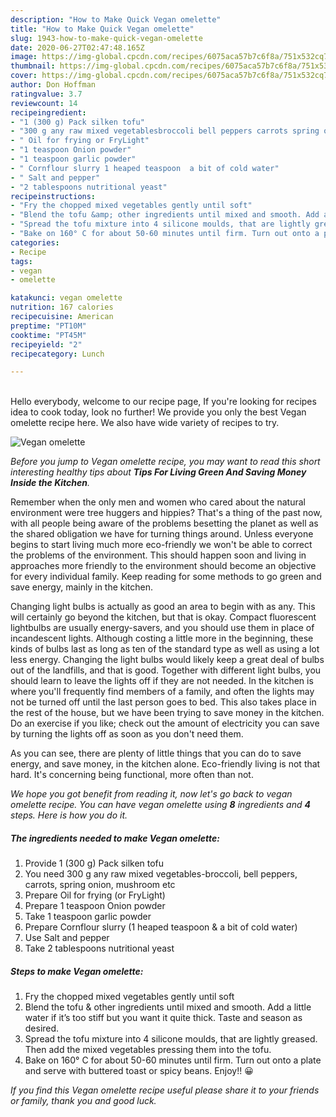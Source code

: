 ```yaml
---
description: "How to Make Quick Vegan omelette"
title: "How to Make Quick Vegan omelette"
slug: 1943-how-to-make-quick-vegan-omelette
date: 2020-06-27T02:47:48.165Z
image: https://img-global.cpcdn.com/recipes/6075aca57b7c6f8a/751x532cq70/vegan-omelette-recipe-main-photo.jpg
thumbnail: https://img-global.cpcdn.com/recipes/6075aca57b7c6f8a/751x532cq70/vegan-omelette-recipe-main-photo.jpg
cover: https://img-global.cpcdn.com/recipes/6075aca57b7c6f8a/751x532cq70/vegan-omelette-recipe-main-photo.jpg
author: Don Hoffman
ratingvalue: 3.7
reviewcount: 14
recipeingredient:
- "1 (300 g) Pack silken tofu"
- "300 g any raw mixed vegetablesbroccoli bell peppers carrots spring onion mushroom etc"
- " Oil for frying or FryLight"
- "1 teaspoon Onion powder"
- "1 teaspoon garlic powder"
- " Cornflour slurry 1 heaped teaspoon  a bit of cold water"
- " Salt and pepper"
- "2 tablespoons nutritional yeast"
recipeinstructions:
- "Fry the chopped mixed vegetables gently until soft"
- "Blend the tofu &amp; other ingredients until mixed and smooth. Add a little water if it’s too stiff but you want it quite thick. Taste and season as desired."
- "Spread the tofu mixture into 4 silicone moulds, that are lightly greased. Then add the mixed vegetables pressing them into the tofu."
- "Bake on 160° C for about 50-60 minutes until firm. Turn out onto a plate and serve with buttered toast or spicy beans. Enjoy!! 😀"
categories:
- Recipe
tags:
- vegan
- omelette

katakunci: vegan omelette 
nutrition: 167 calories
recipecuisine: American
preptime: "PT10M"
cooktime: "PT45M"
recipeyield: "2"
recipecategory: Lunch

---
```

<br>
Hello everybody, welcome to our recipe page, If you're looking for recipes idea to cook today, look no further! We provide you only the best Vegan omelette recipe here. We also have wide variety of recipes to try.
<br>


![Vegan omelette](https://img-global.cpcdn.com/recipes/6075aca57b7c6f8a/751x532cq70/vegan-omelette-recipe-main-photo.jpg)

<i>Before you jump to Vegan omelette recipe, you may want to read this short interesting healthy tips about 
<strong>Tips For Living Green And Saving Money Inside the Kitchen</strong>.</i>
</br>

Remember when the only men and women who cared about the natural environment were tree huggers and hippies? That's a thing of the past now, with all people being aware of the problems besetting the planet as well as the shared obligation we have for turning things around. Unless everyone begins to start living much more eco-friendly we won't be able to correct the problems of the environment. This should happen soon and living in approaches more friendly to the environment should become an objective for every individual family. Keep reading for some methods to go green and save energy, mainly in the kitchen.

Changing light bulbs is actually as good an area to begin with as any. This will certainly go beyond the kitchen, but that is okay. Compact fluorescent lightbulbs are usually energy-savers, and you should use them in place of incandescent lights. Although costing a little more in the beginning, these kinds of bulbs last as long as ten of the standard type as well as using a lot less energy. Changing the light bulbs would likely keep a great deal of bulbs out of the landfills, and that is good. Together with different light bulbs, you should learn to leave the lights off if they are not needed. In the kitchen is where you'll frequently find members of a family, and often the lights may not be turned off until the last person goes to bed. This also takes place in the rest of the house, but we have been trying to save money in the kitchen. Do an exercise if you like; check out the amount of electricity you can save by turning the lights off as soon as you don't need them.

As you can see, there are plenty of little things that you can do to save energy, and save money, in the kitchen alone. Eco-friendly living is not that hard. It's concerning being functional, more often than not.


<i>We hope you got benefit from reading it, now let's go back to vegan omelette recipe. You can have vegan omelette using <strong>8</strong> ingredients and <strong>4</strong> steps. Here is how you do it.
</i>

##### The ingredients needed to make Vegan omelette:

1. Provide 1 (300 g) Pack silken tofu
1. You need 300 g any raw mixed vegetables-broccoli, bell peppers, carrots, spring onion, mushroom etc
1. Prepare  Oil for frying (or FryLight)
1. Prepare 1 teaspoon Onion powder
1. Take 1 teaspoon garlic powder
1. Prepare  Cornflour slurry (1 heaped teaspoon &amp; a bit of cold water)
1. Use  Salt and pepper
1. Take 2 tablespoons nutritional yeast


##### Steps to make Vegan omelette:

1. Fry the chopped mixed vegetables gently until soft
1. Blend the tofu &amp; other ingredients until mixed and smooth. Add a little water if it’s too stiff but you want it quite thick. Taste and season as desired.
1. Spread the tofu mixture into 4 silicone moulds, that are lightly greased. Then add the mixed vegetables pressing them into the tofu.
1. Bake on 160° C for about 50-60 minutes until firm. Turn out onto a plate and serve with buttered toast or spicy beans. Enjoy!! 😀


<i>If you find this Vegan omelette recipe useful please share it to your friends or family, thank you and good luck.</i>
